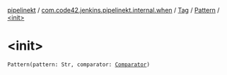 [pipelinekt](../../../index.md) / [com.code42.jenkins.pipelinekt.internal.when](../../index.md) / [Tag](../index.md) / [Pattern](index.md) / [&lt;init&gt;](./-init-.md)

# &lt;init&gt;

`Pattern(pattern: Str, comparator: `[`Comparator`](../../../com.code42.jenkins.pipelinekt.core/-comparator/index.md)`)`